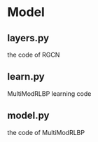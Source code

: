 # Model

## layers.py

the code of RGCN

## learn.py

MultiModRLBP learning code

## model.py

the code of MultiModRLBP
